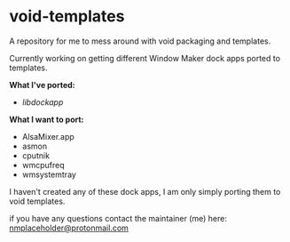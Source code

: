 # void-templates

A repository for me to mess around with void packaging and templates.

Currently working on getting different Window Maker dock apps ported to templates.

**What I've ported:**
- *libdockapp*

**What I want to port:**
- AlsaMixer.app
- asmon
- cputnik
- wmcpufreq
- wmsystemtray

I haven't created any of these dock apps, I am only simply porting them to void templates.

if you have any questions contact the maintainer (me) here: nmplaceholder@protonmail.com
